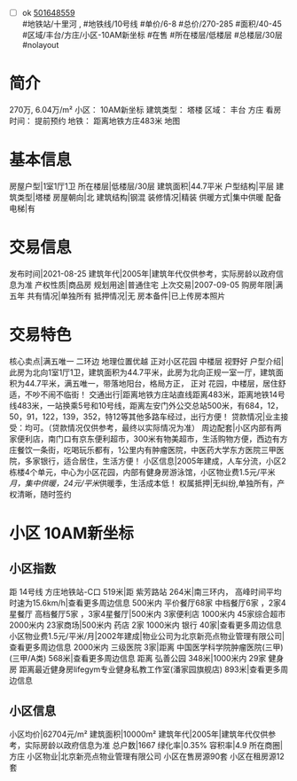 - [ ] ok [501648559](https://bj.5i5j.com/ershoufang/501648559.html)  
 #地铁站/十里河 ,  #地铁线/10号线
#单价/6-8 #总价/270-285 #面积/40-45   #区域/丰台/方庄/小区-10AM新坐标 #在售 #所在楼层/低楼层 #总楼层/30层 #nolayout 
# 简介 
 270万,  6.04万/m² 
小区： 10AM新坐标
建筑类型： 塔楼
区域： 丰台 方庄
看房时间： 提前预约
地铁： 距离地铁方庄483米 地图
# 基本信息 
 房屋户型|1室1厅1卫
所在楼层|低楼层/30层
建筑面积|44.7平米
户型结构|平层
建筑类型|塔楼
房屋朝向|北
建筑结构|钢混
装修情况|精装
供暖方式|集中供暖
配备电梯|有
# 交易信息 
 发布时间|2021-08-25
建筑年代|2005年|建筑年代仅供参考，实际房龄以政府信息为准
产权性质|商品房
规划用途|普通住宅
上次交易|2007-09-05
购房年限|满五年
共有情况|单独所有
抵押情况|无
房本备件|已上传房本照片
# 交易特色 
 核心卖点|满五唯一 二环边 地理位置优越 正对小区花园 中楼层 视野好
户型介绍|此房为北向1室1厅1卫，建筑面积为44.7平米，此房为北向正规一室一厅，建筑面积为44.7平米，满五唯一，带落地阳台，格局方正， 正对 花园，中楼层，居住舒适，不吵不闹不临街！
交通出行|距离地铁方庄站直线距离483米，距离地铁14号线483米，一站换乘5号和10号线，距离左安门外公交总站500米，有684，12，50，91，122，139，352，特12等其他多路车经过，出行方便！
贷款情况|业主接受：均可。（贷款情况仅供参考，最终以实际情况为准）
周边配套|小区内部有两家便利店，南门口有京东便利超市，300米有物美超市，生活购物方便，西边有方庄餐饮一条街，吃喝玩乐都有，1公里内有肿瘤医院，中医药大学东方医院三甲医院，多家银行，适合居住，生活方便！
小区信息|2005年建成，人车分流，小区2栋楼4个单元，中心为小区花园，内部有健身房游泳馆，小区物业费1.5元/平米*月，集中供暖，24元/平米*供暖季，生活成本低！
权属抵押|无纠纷,单独所有，产权清晰，随时签约
# 小区 10AM新坐标
## 小区指数 
 距 14号线 方庄地铁站-C口 519米|距 紫芳路站 264米|南三环内， 高峰时间平均时速为15.6km/h|查看更多周边信息
500米内 平价餐厅68家
中档餐厅6家 ，2家4星餐厅
高档餐厅5家 ，3家4星餐厅|500米内 3家便利店
1000米内 45家综合超市
2000米内 23家商场|500米内 药店 2家
1000米内 银行 40家|查看更多周边信息
小区物业费1.5元/平米/月|2002年建成|物业公司为北京新亮点物业管理有限公司|查看更多周边信息
2000米内 三级医院 3家|距离 中国医学科学院肿瘤医院(三甲) (三甲/A类) 568米|查看更多周边信息
距离 弘善公园 348米|1000米内 29家 健身房
距离最近健身房lifegym专业健身私教工作室(潘家园旗舰店) 893米|查看更多周边信息
## 小区信息 
 小区均价|62704元/m²
建筑面积|10000m²
建筑年代|2005年|建筑年代仅供参考，实际房龄以政府信息为准
总户数|1667
绿化率|0.35%
容积率|4.9
所在商圈|方庄
小区物业|北京新亮点物业管理有限公司
小区在售房源90套
小区在租房源12套
